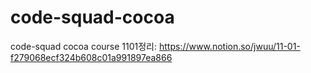 # code-squad-cocoa

code-squad cocoa course
1101정리: https://www.notion.so/jwuu/11-01-f279068ecf324b608c01a991897ea866

